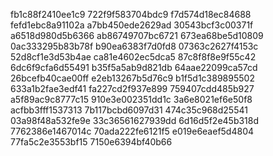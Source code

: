 fb1c88f2410ee1c9
722f9f583704bdc9
f7d574d18ec84688
fefd1ebc8a91102a
a7bb450ede2629ad
30543bcf3c00371f
a6518d980d5b6366
ab86749707bc6721
673ea68be5d10809
0ac333295b83b78f
b90ea6383f7d0fd8
07363c2627f4153c
52d8cf1e3d53b4ae
ca81e4602ec5dca5
87c8f8f8e9f55c42
6dc6f9cfa6d55491
b35f5a5ab9d821db
64aae22099ca57cd
26bcefb40cae00ff
e2eb13267b5d76c9
b1f5d1c389895502
633a1b2fae3edf41
fa227cd2f937e899
759407cdd485b927
a5f89ac9c8777c15
910e3e002351dd1c
3a6e8021ef6e50f8
acfbb3fff1537313
7b117bcbd6097d31
474c35c968d25541
03a98f48a532fe9e
33c36561627939dd
6d16d5f2e45b318d
7762386e1467014c
70ada222fe6121f5
e019e6eaef5d4804
77fa5c2e3553bf15
7150e6394bf40b66
